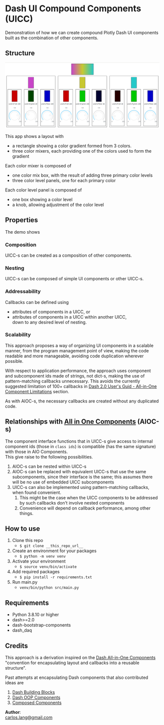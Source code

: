 # Dash UI Compound Components (UICC)

Demonstration of how we can create compound Plotly Dash UI components
built as the combination of other components.

## Structure

![img.png](screenshot.png)

This app shows a layout with
* a rectangle showing a color gradient formed from 3 colors.
* three color mixers, each providing one of the colors used to 
  form the gradient

Each color mixer is composed of
* one color mix box, with the result of adding three
  primary color levels
* three color level panels, one for each primary color

Each color level panel is composed of
* one box showing a color level
* a knob, allowing adjustment of the color level

## Properties
The demo shows
### Composition
UICC-s can be created as a composition of other components.

### Nesting
UICC-s can be composed of simple UI components or other UICC-s.

### Addressability
Callbacks can be defined using
* attributes of components in a UICC, or
* attributes of components in a UICC within another UICC,  
  down to any desired level of nesting.

### Scalability
This approach proposes a way of 
organizing UI components in a scalable manner, from the program 
management point of view, making the code readable and more 
manageable, avoiding code duplication wherever possible. 

With respect to application performance, the approach uses component
and subcomponent ids made of strings, 
not dict-s, making the use of pattern-matching callbacks 
unnecessary.
This avoids the currently suggested limitation of 100+ callbacks 
 in 
[Dash 2.0 User's Guid - All-in-One Component Limitations](https://dash.plotly.com/all-in-one-components) section.

As with AIOC-s, the necessary callbacks are created without any 
duplicated code.

## Relationships with [All in One Components](https://dash.plotly.com/all-in-one-components) (AIOC-s)

The component interface functions that in UICC-s give 
access to internal component ids (those in `class ids`) is
compatible (has the same signature) with those in AIO Components.  
This give raise to the following possibilities.

1. AIOC-s can be nested within UICC-s
2. AIOC-s can be replaced with equivalent UICC-s that use the same 
   subcomponents, since their interface is the same; this assumes 
   there will be no use of embedded UICC subcomponents
3. UICC-s can also be implemented using pattern-matching callbacks,
   when found convenient.
   1. This might be the case when the UICC components to be 
      addressed by such callbacks don't involve nested components
   2. Convenience will depend on callback performance, among other 
      things.

## How to use
1. Clone this repo
   - `$ git clone __this_repo_url__`
2. Create an environment for your packages
   - `$ python -m venv venv`
3. Activate your environment
   - `$ source venv/bin/activate`
4. Add required packages
   - `$ pip install -r requirements.txt`
5. Run main.py
   - `venv/bin/python src/main.py`

## Requirements
* Python 3.8.10 or higher
* dash>=2.0
* dash-bootstrap-components
* dash_daq

## Credits
This approach is a derivation inspired on the
[Dash All-in-One Components](https://dash.plotly.com/all-in-one-components)
"convention for encapsulating layout and callbacks
into a reusable structure".

Past attempts at encapsulating Dash components that also 
contributed ideas are

1. [Dash Building Blocks](https://dash-building-blocks.readthedocs.io/en/latest/overview.html)
2. [Dash OOP Components](https://github.com/oegedijk/dash_oop_components)
3. [Composed Components](https://github.com/sdementen/dash-extensions/tree/composed-components#composed-components)

**Author**:  
carlos.lang@gmail.com  
